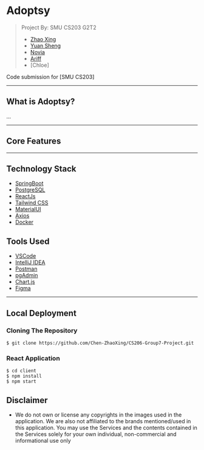 # Adoptsy

> Project By: SMU CS203 G2T2
> - [Zhao Xing](https://github.com/Newbieshine/)
> - [Yuan Sheng](https://github.com/ChongYuanSheng/)
> - [Novia](http://github.com/noviaantony/)
> - [Ariff](http://github.com/KimmyChanga/)
> - [Chloe]

Code submission for [SMU CS203]

---
##  What is Adoptsy?
...

---
## Core Features

---

## **Technology Stack**
- [SpringBoot](https://spring.io/projects/spring-boot)
- [PostgreSQL](https://www.postgresql.org/download/)
- [ReactJs](https://reactjs.org/) 
- [Tailwind CSS](https://tailwindcss.com/)
- [MaterialUI](https://mui.com/)
- [Axios](https://www.axios.com/)
- [Docker](https://www.docker.com/)

## **Tools Used**
- [VSCode](https://code.visualstudio.com/)
- [IntelliJ IDEA](https://www.jetbrains.com/idea/)
- [Postman](https://www.postman.com/)
- [pgAdmin](https://www.pgadmin.org/)
- [Chart.js](https://www.chartjs.org/)
- [Figma](https://www.figma.com/)
---

## Local Deployment
### Cloning The Repository
```base
$ git clone https://github.com/Chen-ZhaoXing/CS206-Group7-Project.git
```

### React Application
```base
$ cd client
$ npm install
$ npm start
```

## Disclaimer
- We do not own or license any copyrights in the images used in the application. We are also not affiliated to the brands mentioned/used in this application. You may use the Services and the contents contained in the Services solely for your own individual, non-commercial and informational use only
